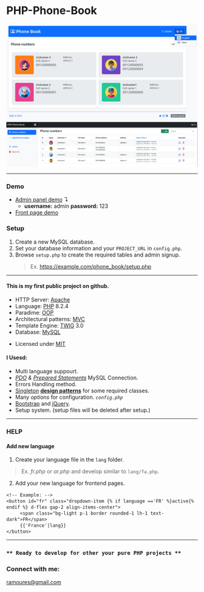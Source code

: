 # PHP-Phone-Book
[<img src="screenshot.png">](https://awaweb.ir/projects/free/php_phone_book)
[<img src="screenshot2.png">](https://awaweb.ir/projects/free/php_phone_book/admin)

___
### Demo
+ [Admin panel demo](https://awaweb.ir/projects/free/php_phone_book/admin) &#8628;
     * **username:** admin **password:** 123  
+ [Front page demo](https://awaweb.ir/projects/free/php_phone_book)

### Setup

1. Create a new MySQL database.
2. Set your database information and your `PROJECT_URL` in `config.php`.
3. Browse `setup.php` to create the required tables and admin signup.
   > Ex. https://example.com/phone_book/setup.php

___
#### This is my first public project on github. 
+ HTTP Server: [Apache](https://httpd.apache.org/) 
+ Language: [PHP](https://www.php.net/) 8.2.4
+ Paradime: [OOP](https://en.wikipedia.org/wiki/Object-oriented_programming)
+ Architectural patterns: [MVC](https://en.wikipedia.org/wiki/Model%E2%80%93view%E2%80%93controller)
+ Template Engine: [TWIG](https://twig.symfony.com/) 3.0
+ Database: [MySQL](https://www.mysql.com/)
* Licensed under [MIT](https://github.com/ramoures/PHP-Phone-Book/blob/main/LICENSE)

#### I Usesd:
+ Multi language suppourt.
+  *[PDO](https://www.php.net/manual/en/book.pdo.php) & [Prepared Statements](https://www.php.net/manual/en/mysqli.quickstart.prepared-statements.php)* MySQL Connection.
+ Errors Handling method.
+ [Singleton](https://en.wikipedia.org/wiki/Singleton_pattern) [**design patterns**](https://en.wikipedia.org/wiki/Design_Patterns) for some required classes.
+ Many *options* for configuration. *`config.php`*
+ [Bootstrap](https://getbootstrap.com/) and [jQuery](https://jquery.com/).
+ Setup system. (setup files will be deleted after setup.)
___
### HELP
#### Add new language
1. Create your language file in the `lang` folder.
>Ex. *fr.php* or *ar.php* and develop similar to `lang/fa.php`.
2. Add your new language for frontend pages.<br>
```
<!-- Example: -->
<button id="fr" class="dropdown-item {% if language =='FR' %}active{% endif %} d-flex gap-2 align-items-center">
     <span class="bg-light p-1 border rounded-1 lh-1 text-dark">FR</span>
     {{'France'|lang}}
</button>
```
____

### ``** Ready to develop for other your pure PHP projects **``



### Connect with me:
ramoures@gmail.com

